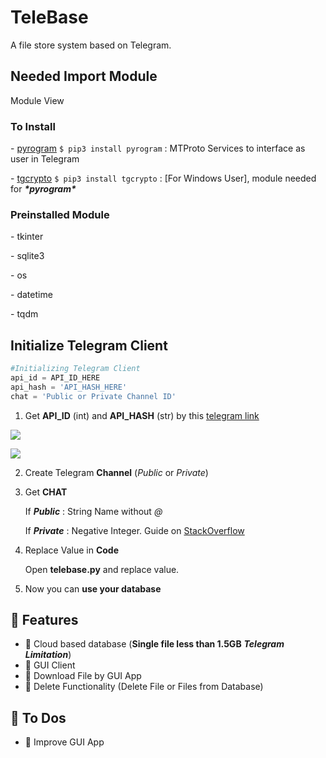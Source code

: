 # TeleBase

A file store system based on Telegram.

## Needed Import Module

Module View

### To Install

\- [pyrogram](https://docs.pyrogram.org/) `$ pip3 install pyrogram` : MTProto Services to interface as user in Telegram

\- [tgcrypto](https://github.com/pyrogram/tgcrypto) `$ pip3 install tgcrypto` : [For Windows User], module needed for ***\*pyrogram\****

### Preinstalled Module

\- tkinter

\- sqlite3

\- os

\- datetime

\- tqdm

## Initialize Telegram Client

~~~python
#Initializing Telegram Client
api_id = API_ID_HERE
api_hash = 'API_HASH_HERE'
chat = 'Public or Private Channel ID'
~~~

1. Get **API_ID** (int) and **API_HASH** (str) by this [telegram link](https://my.telegram.org/auth)



![](https://i.imgur.com/JAuzXxM.png)



![](https://i.imgur.com/97ASDjD.png)

2. Create Telegram **Channel** (*Public* or *Private*)

3. Get **CHAT**

   If ***Public*** : String Name without *@*

   If ***Private*** : Negative Integer. Guide on [StackOverflow](https://stackoverflow.com/questions/33858927/how-to-obtain-the-chat-id-of-a-private-telegram-channel)

4. Replace Value in **Code**

     Open **telebase.py** and replace value.

5. Now you can **use your database**

## :green_book: Features

- :pushpin: Cloud based database (**Single file less than 1.5GB** ***Telegram Limitation***)
- :pushpin: GUI Client
- :pushpin: Download File by GUI App
- :pushpin: Delete Functionality (Delete File or Files from Database)



## :closed_book: To Dos

- :pushpin: Improve GUI App